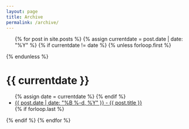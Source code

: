 ```yaml
---
layout: page
title: Archive
permalink: /archive/
---
```



<div class="archive">

  <ul class="post-list">
    {% for post in site.posts %}
	  {% assign currentdate = post.date | date: "%Y" %}
	  {% if currentdate != date %}
	    {% unless forloop.first %}</ul>{% endunless %}
	    <h1 id="y{{post.date | date: "%Y"}}">{{ currentdate }}</h1>
	    <ul>
	    {% assign date = currentdate %}
	  {% endif %}
	    <li><a href="{{ post.url }}"><span class="post-meta">{{ post.date | date: "%B %-d, %Y" }}</span> - {{ post.title }}</a></li>
	  {% if forloop.last %}</ul>{% endif %}
	{% endfor %}
  </ul>

</div>
 

